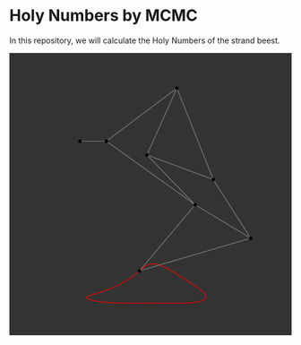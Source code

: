 # Holy Numbers by MCMC

In this repository, we will calculate the Holy Numbers of the strand beest.

![](original_holynumbers.gif)
